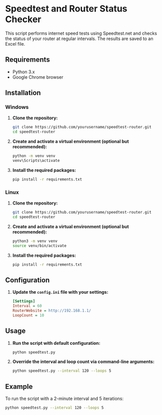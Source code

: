 # Speedtest and Router Status Checker

This script performs internet speed tests using Speedtest.net and checks the status of your router at regular intervals. The results are saved to an Excel file.

## Requirements

- Python 3.x
- Google Chrome browser

## Installation

### Windows

1. **Clone the repository:**
    ```sh
    git clone https://github.com/yourusername/speedtest-router.git
    cd speedtest-router
    ```

2. **Create and activate a virtual environment (optional but recommended):**
    ```sh
    python -m venv venv
    venv\Scripts\activate
    ```

3. **Install the required packages:**
    ```sh
    pip install -r requirements.txt
    ```

### Linux

1. **Clone the repository:**
    ```sh
    git clone https://github.com/yourusername/speedtest-router.git
    cd speedtest-router
    ```

2. **Create and activate a virtual environment (optional but recommended):**
    ```sh
    python3 -m venv venv
    source venv/bin/activate
    ```

3. **Install the required packages:**
    ```sh
    pip install -r requirements.txt
    ```

## Configuration

1. **Update the `config.ini` file with your settings:**
    ```ini
    [Settings]
    Interval = 60
    RouterWebsite = http://192.168.1.1/
    LoopCount = 10
    ```

## Usage

1. **Run the script with default configuration:**
    ```sh
    python speedtest.py
    ```

2. **Override the interval and loop count via command-line arguments:**
    ```sh
    python speedtest.py --interval 120 --loops 5
    ```

## Example

To run the script with a 2-minute interval and 5 iterations:
```sh
python speedtest.py --interval 120 --loops 5